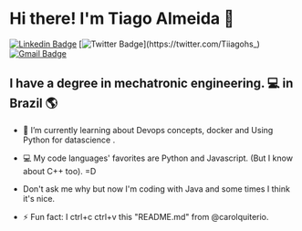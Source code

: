 # Hi there! I'm Tiago Almeida 👋

[![Linkedin Badge](https://img.shields.io/badge/-LinkedIn-blue?style=for-the-badge&logo=Linkedin&logoColor=white&link=https:https://www.linkedin.com/in/tiago-hs-almeida/)](https://www.linkedin.com/in/tiago-hs-almeida/)
[![Twitter Badge](https://img.shields.io/badge/-Twitter-1ca0f1?style=for-the-badge&labelColor=1ca0f1&logo=twitter&logoColor=white&link=https://twitter.com/Tiiagohs_)](https://twitter.com/Tiiagohs_)
[![Gmail Badge](https://img.shields.io/badge/-Gmail-c14438?style=for-the-badge&logo=Gmail&logoColor=white&link=mailto:herique.sa@gmail.com)](herique.sa@gmail.com)

## I have a degree in mechatronic engineering. 💻 in Brazil 🌎


- 🌱 I’m currently learning about Devops concepts, docker and Using Python for datascience .

- 💻 My code languages' favorites are Python and Javascript. (But I know about C++ too). =D

- Don't ask me why but now I'm coding with Java and some times I think it's nice.

- ⚡ Fun fact: I ctrl+c ctrl+v this "README.md" from @carolquiterio.
